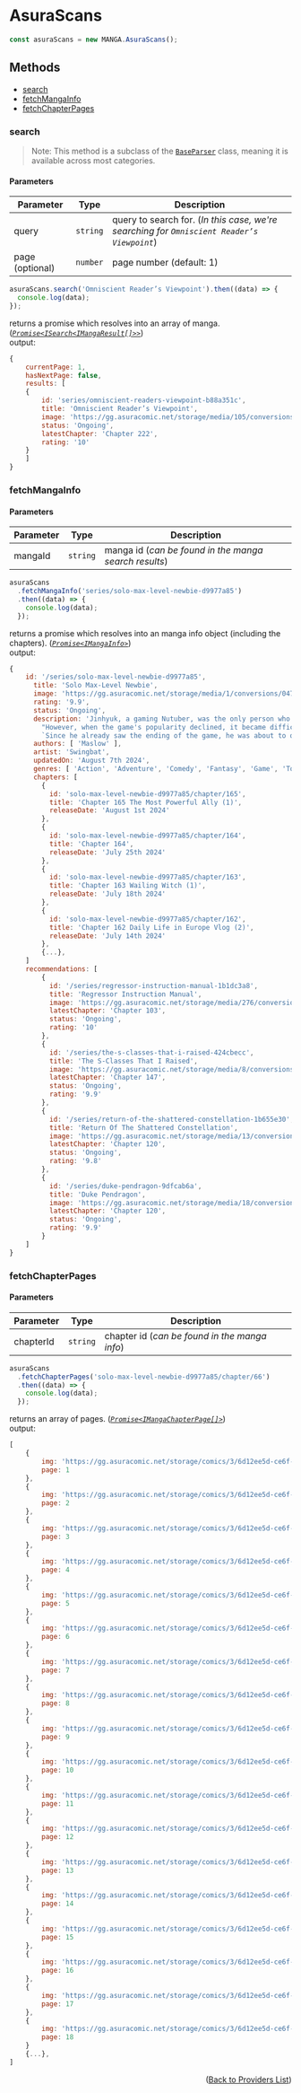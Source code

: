 <h1> AsuraScans </h1>

```ts
const asuraScans = new MANGA.AsuraScans();
```

<h2>Methods</h2>

- [search](#search)
- [fetchMangaInfo](#fetchmangainfo)
- [fetchChapterPages](#fetchchapterpages)

### search

> Note: This method is a subclass of the [`BaseParser`](https://github.com/consumet/extensions/blob/master/src/models/base-parser.ts) class, meaning it is available across most categories.

<h4>Parameters</h4>

| Parameter       | Type     | Description                                                                                |
| --------------- | -------- | ------------------------------------------------------------------------------------------ |
| query           | `string` | query to search for. (_In this case, we're searching for `Omniscient Reader’s Viewpoint`_) |
| page (optional) | `number` | page number (default: 1)                                                                   |

```ts
asuraScans.search('Omniscient Reader’s Viewpoint').then((data) => {
  console.log(data);
});
```

returns a promise which resolves into an array of manga. (_[`Promise<ISearch<IMangaResult[]>>`](https://github.com/consumet/extensions/blob/master/src/models/types.ts#L97-L106)_)\
output:

```js
{
    currentPage: 1,
    hasNextPage: false,
    results: [
    {
        id: 'series/omniscient-readers-viewpoint-b88a351c',
        title: 'Omniscient Reader’s Viewpoint',
        image: 'https://gg.asuracomic.net/storage/media/105/conversions/9b59fdec-thumb-small.webp',
        status: 'Ongoing',
        latestChapter: 'Chapter 222',
        rating: '10'
    }
    ]
}
```

### fetchMangaInfo

<h4>Parameters</h4>

| Parameter | Type     | Description                                           |
| --------- | -------- | ----------------------------------------------------- |
| mangaId   | `string` | manga id (_can be found in the manga search results_) |

```ts
asuraScans
  .fetchMangaInfo('series/solo-max-level-newbie-d9977a85')
  .then((data) => {
    console.log(data);
  });
```

returns a promise which resolves into an manga info object (including the chapters). (_[`Promise<IMangaInfo>`](https://github.com/consumet/extensions/blob/master/src/models/types.ts#L115-L120)_)\
output:

```js
{
    id: '/series/solo-max-level-newbie-d9977a85',
      title: 'Solo Max-Level Newbie',
      image: 'https://gg.asuracomic.net/storage/media/1/conversions/047bc0bb-optimized.webp',
      rating: '9.9',
      status: 'Ongoing',
      description: 'Jinhyuk, a gaming Nutuber, was the only person who saw the ending of the game [Tower of Trials].\n' +
        "However, when the game's popularity declined, it became difficult for him to continue making a living as a gaming Nutuber.\n" +
        `Since he already saw the ending of the game, he was about to quit playing. But that day, [Tower of Trials] became reality, and Jinhyuk, who knew about every single thing in the game, took over everything faster than anyone possibly could! "I'll show you what a true pro is like."`,
      authors: [ 'Maslow' ],
      artist: 'Swingbat',
      updatedOn: 'August 7th 2024',
      genres: [ 'Action', 'Adventure', 'Comedy', 'Fantasy', 'Game', 'Tower' ],
      chapters: [
        {
          id: 'solo-max-level-newbie-d9977a85/chapter/165',
          title: 'Chapter 165 The Most Powerful Ally (1)',
          releaseDate: 'August 1st 2024'
        },
        {
          id: 'solo-max-level-newbie-d9977a85/chapter/164',
          title: 'Chapter 164',
          releaseDate: 'July 25th 2024'
        },
        {
          id: 'solo-max-level-newbie-d9977a85/chapter/163',
          title: 'Chapter 163 Wailing Witch (1)',
          releaseDate: 'July 18th 2024'
        },
        {
          id: 'solo-max-level-newbie-d9977a85/chapter/162',
          title: 'Chapter 162 Daily Life in Europe Vlog (2)',
          releaseDate: 'July 14th 2024'
        },
        {...},
    ]
    recommendations: [
        {
          id: '/series/regressor-instruction-manual-1b1dc3a8',
          title: 'Regressor Instruction Manual',
          image: 'https://gg.asuracomic.net/storage/media/276/conversions/01J4CG9ADBTWY617STXHGNTBKP-optimized.webp',
          latestChapter: 'Chapter 103',
          status: 'Ongoing',
          rating: '10'
        },
        {
          id: '/series/the-s-classes-that-i-raised-424cbecc',
          title: 'The S-Classes That I Raised',
          image: 'https://gg.asuracomic.net/storage/media/8/conversions/9b10db26-optimized.webp',
          latestChapter: 'Chapter 147',
          status: 'Ongoing',
          rating: '9.9'
        },
        {
          id: '/series/return-of-the-shattered-constellation-1b655e30',
          title: 'Return Of The Shattered Constellation',
          image: 'https://gg.asuracomic.net/storage/media/13/conversions/5cfa2551-optimized.webp',
          latestChapter: 'Chapter 120',
          status: 'Ongoing',
          rating: '9.8'
        },
        {
          id: '/series/duke-pendragon-9dfcab6a',
          title: 'Duke Pendragon',
          image: 'https://gg.asuracomic.net/storage/media/18/conversions/44b24afa-optimized.webp',
          latestChapter: 'Chapter 120',
          status: 'Ongoing',
          rating: '9.9'
        }
    ]
}
```

### fetchChapterPages

<h4>Parameters</h4>

| Parameter | Type     | Description                                   |
| --------- | -------- | --------------------------------------------- |
| chapterId | `string` | chapter id (_can be found in the manga info_) |

```ts
asuraScans
  .fetchChapterPages('solo-max-level-newbie-d9977a85/chapter/66')
  .then((data) => {
    console.log(data);
  });
```

returns an array of pages. (_[`Promise<IMangaChapterPage[]>`](https://github.com/consumet/extensions/blob/master/src/models/types.ts#L122-L126)_)\
output:

```js
[
    {
        img: 'https://gg.asuracomic.net/storage/comics/3/6d12ee5d-ce6f-4d3a-8074-3d977efdc422/01.webp',
        page: 1
    },
    {
        img: 'https://gg.asuracomic.net/storage/comics/3/6d12ee5d-ce6f-4d3a-8074-3d977efdc422/02.webp',
        page: 2
    },
    {
        img: 'https://gg.asuracomic.net/storage/comics/3/6d12ee5d-ce6f-4d3a-8074-3d977efdc422/03.webp',
        page: 3
    },
    {
        img: 'https://gg.asuracomic.net/storage/comics/3/6d12ee5d-ce6f-4d3a-8074-3d977efdc422/04.webp',
        page: 4
    },
    {
        img: 'https://gg.asuracomic.net/storage/comics/3/6d12ee5d-ce6f-4d3a-8074-3d977efdc422/05.webp',
        page: 5
    },
    {
        img: 'https://gg.asuracomic.net/storage/comics/3/6d12ee5d-ce6f-4d3a-8074-3d977efdc422/06.webp',
        page: 6
    },
    {
        img: 'https://gg.asuracomic.net/storage/comics/3/6d12ee5d-ce6f-4d3a-8074-3d977efdc422/07.webp',
        page: 7
    },
    {
        img: 'https://gg.asuracomic.net/storage/comics/3/6d12ee5d-ce6f-4d3a-8074-3d977efdc422/08.webp',
        page: 8
    },
    {
        img: 'https://gg.asuracomic.net/storage/comics/3/6d12ee5d-ce6f-4d3a-8074-3d977efdc422/09.webp',
        page: 9
    },
    {
        img: 'https://gg.asuracomic.net/storage/comics/3/6d12ee5d-ce6f-4d3a-8074-3d977efdc422/10.webp',
        page: 10
    },
    {
        img: 'https://gg.asuracomic.net/storage/comics/3/6d12ee5d-ce6f-4d3a-8074-3d977efdc422/11.webp',
        page: 11
    },
    {
        img: 'https://gg.asuracomic.net/storage/comics/3/6d12ee5d-ce6f-4d3a-8074-3d977efdc422/12.webp',
        page: 12
    },
    {
        img: 'https://gg.asuracomic.net/storage/comics/3/6d12ee5d-ce6f-4d3a-8074-3d977efdc422/13.webp',
        page: 13
    },
    {
        img: 'https://gg.asuracomic.net/storage/comics/3/6d12ee5d-ce6f-4d3a-8074-3d977efdc422/14.webp',
        page: 14
    },
    {
        img: 'https://gg.asuracomic.net/storage/comics/3/6d12ee5d-ce6f-4d3a-8074-3d977efdc422/15.webp',
        page: 15
    },
    {
        img: 'https://gg.asuracomic.net/storage/comics/3/6d12ee5d-ce6f-4d3a-8074-3d977efdc422/16.webp',
        page: 16
    },
    {
        img: 'https://gg.asuracomic.net/storage/comics/3/6d12ee5d-ce6f-4d3a-8074-3d977efdc422/17.webp',
        page: 17
    },
    {
        img: 'https://gg.asuracomic.net/storage/comics/3/6d12ee5d-ce6f-4d3a-8074-3d977efdc422/18.webp',
        page: 18
    }
    {...},
]
```

<p align="end">(<a href="https://github.com/consumet/extensions/blob/master/docs/guides/manga.md#">Back to Providers List</a>)</p>

